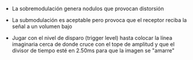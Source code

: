 - La sobremodulación genera nodulos que provocan distorsión
- La submodulación es aceptable pero provoca que el receptor reciba la señal a un volumen bajo

- Jugar con el nivel de disparo (trigger level) hasta colocar la línea imaginaria cerca de donde cruce con el tope de amplitud y que el divisor de tiempo esté en 2.50ms para que la imagen se "amarre"